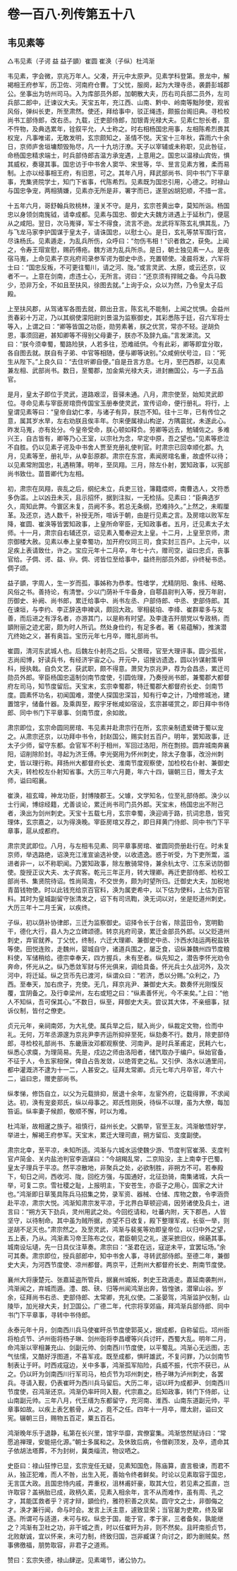 # 卷一百八·列传第五十八

## 韦见素等

△韦见素（子谔 益 益子顗）崔圆 崔涣（子纵）杜鸿渐

韦见素，字会微，京兆万年人。父凑，开元中太原尹。见素学科登第。景龙中，解褐相王府参军，历卫佐、河南府仓曹。丁父忧，服阕，起为大理寺丞，袭爵彭城郡公。坐事出为坊州司马。入为库部员外郎，加朝散大夫，历右司兵部二员外，左司兵部二郎中，迁谏议大夫。天宝五年，充江西、山南、黔中、岭南等黜陟使，观省风俗，弹纠长吏，所至肃然。使还，拜给事中，驳正绳违，颇振台阁旧典。寻检校尚书工部侍郎，改右丞。九载，迁吏部侍郎，加银青光禄大夫。见素仁恕长者，意不忤物，及典选累年，铨叙平允，人士称之。时右相杨国忠用事，左相陈希烈畏其权宠，凡事唯诺，无敢发明，玄宗颇知之，圣情不悦。天宝十三年秋，霖雨六十余日，京师庐舍垣墉颓毁殆尽，凡一十九坊汙潦。天子以宰辅或未称职，见此咎征，命杨国忠精求端士，时兵部侍郎吉温方承宠遇，上意用之。国忠以温禄山宾佐，惧其威权，奏寝其事。国忠访于中书舍人窦华、宋昱等，华、昱言见素方雅，柔而易制。上亦以经事相王府，有旧恩，可之。其年八月，拜武部尚书、同中书门下平章事，充集贤院学士，知门下省事，代陈希烈。见素既为国忠引用，心德之。时禄山与国忠争宠，两相猜嫌，见素亦无所是非，署字而已，遂至凶胡犯顺，不措一言。

十五年六月，哥舒翰兵败桃林，潼关不守。是月，玄宗苍黄出幸，莫知所诣。杨国忠以身领剑南旄钺，请幸成都。见素与国忠、御史大夫魏方进遇上于延秋门，便扈从之咸阳。翌日，次马嵬驿，军士不得食，流言不逊。龙武将军陈玄礼惧其乱，乃与飞龙马家李护国谋于皇太子，请诛国忠，以慰士心。是日，玄礼等禁军围行宫，尽诛杨氏。见素遁走，为乱兵所伤，众呼曰：“勿伤韦相！”识者救之，获免。上闻之，令寿王瑁宣慰，赐药傅疮。魏方进为乱兵所杀。是日，朝士独见素一人。是夜宿马嵬，上命见素子京兆府司录参军谔为御史中丞，充置顿使。凌晨将发，六军将士曰：“国忠反叛，不可更往蜀川，请之河、陇。”或言灵武、太原，或云还京，议者不一。上意在剑南，虑违士心，无所言。谔曰：“还京须有捍贼之备。今兵马数少，恐非万全，不如且至扶风，徐图去就。”上询于众，众以为然，乃令皇太子后殿。

上至扶风郡，从驾诸军各图去就，颇出丑言。陈玄礼不能制，上闻之忧惧。会益州贡春彩十万疋，乃以其纲使濛阳尉刘景温为监察御史，其彩悉陈于廷，召六军将士等入，上谓之曰：“卿等皆国之功臣，勋劳素著，朕之优赏，常亦不轻。逆胡负恩，事须回避，甚知卿等不得别父母妻子，朕亦不及辞九庙。”言发涕流。又曰：“朕今须幸蜀，蜀路险狭，人若多往，恐难祗供。今有此彩，卿等即宜分取，各自图去就。朕自有子弟、中官等相随，便与卿等诀别。”众咸俯伏号泣，曰：“死生从陛下。”上良久曰：“去住听卿自便。”自是丑言方息。七月，至巴西郡，以见素兼左相、武部尚书。数日，至蜀郡，加金紫光禄大夫，进封豳国公，与一子五品官。

是月，皇太子即位于灵武，道路艰涩，音驿未通。八月，肃宗使至，始知灵武即位。寻命见素与宰臣房琯赍传国宝玉册奉使灵武，宣传诏命，便行册礼。将行，上皇谓见素等曰：“皇帝自幼仁孝，与诸子有异，朕岂不知。往十三年，已有传位之意，属其岁水旱，左右劝朕且俟丰年。尔来便属禄山构逆，方隅震扰，未遂此心。昨发马嵬，亦有处分。今皇帝受命，朕心顿如释负。劳卿等远去，勉辅佐之。多难兴王，自古皆有，卿等乃心王室，以宗社为念，早定中原，吾之望也。”见素等悲泣不自胜。仍以见素子谔及中书舍人贾至充册礼使判官。时肃宗已回幸顺化郡。九月，见素等至，册礼毕，从幸彭原郡。肃宗在东宫，素闻房琯名重，故虚怀以待；以见素常附国忠，礼遇稍薄。明年，至凤翔。三月，除左仆射，罢知政事，以宪部尚书致仕。苗晋卿代为左相。

初，肃宗在凤翔，丧乱之后，纲纪未立，兵吏三铨，簿籍煨烬，南曹选人，文符悉多伪滥。上以凶丑未灭，且示招怀，据到注拟，一无检括。见素曰：“臣典选岁久，周知此弊。今寰区未复，员阙不多。若总无条纲，恐难持久。”上然之，未暇厘革。及还京，选人数千，补授无所，喧诉于朝，由是行见素之言。及房琯以败军左降，崔圆、崔涣等皆罢知政事，上皇所命宰臣，无知政事者。五月，迁见素太子太师。十一月，肃宗自右辅还京，诏见素入蜀奉迎太上皇。十二月，上皇至京师，肃宗御楼大赦。见素以奉上皇幸蜀功，加开府仪同三司，食实封三百户。上元中，以足疾上表请致仕，许之。宝应元年十二月卒，年七十六，赠司空，谥曰忠贞，丧事官给。子倜、谔、益、丱。倜、谔皆位至给事中，益终刑部员外郎，丱终秘书丞。倜子颂。

益子顗，字周人，生一岁而孤，事姊称为恭孝。性嗜学，尤精阴阳、象纬、经略、风俗之书。善持论，有清誉。少以门荫补千牛备身，自鄠县尉判入等，授万年尉，历御史、补阙、尚书郎，累迁给事中、尚书左丞、户部侍郎、中丞、吏部侍郎。其在谏垣，与李约、李正辞迭申裨讽，颇回大政。宰相裴垍、李绛、崔群辈多与友善，而后进之有浮名者，亦游其门，以是称有时望。及李逢吉歼朋党以专政柄，而顗附丽之迹尤密，颇为时人所讥。然处身俭约，有足多者。著《易蕴解》，推演潜亢终始之义，甚有奥旨。宝历元年七月卒，赠礼部尚书。

崔圆，清河东武城人也。后魏左仆射亮之后。父景晊，官至大理评事。圆少孤贫，志尚闳博，好读兵书，有经济宇宙之心。开元中，诏搜访遗逸，圆以钤谋射策甲科，授执戟。自负文艺，获武职，颇不得意。萧炅为京兆尹，荐为会昌丞，累迁司勋员外郎。宰臣杨国忠遥制剑南节度使，引圆佐理，乃奏授尚书郎，兼蜀郡大都督府左司马，知节度留后。天宝末，玄宗幸蜀郡，特迁蜀郡大都督府长史、剑南节度。圆素怀功名，初闻国难，潜使人探国忠深旨，知有行幸之计，乃增修城池，建置馆宇，储备什器。及乘舆至，殿宇牙帐咸如宿设，玄宗甚嗟赏之，即日拜中书侍郎、同中书门下平章事、剑南节度，余如故。

肃宗即位，玄宗命圆同房琯、韦见素并赴肃宗行在所，玄宗亲制遗爱碑于蜀以宠之。从肃宗还京，以功拜中书令，封赵国公，赐实封五百户。明年，罢知政事，迁太子少师，留守东都。会官军不利于相州，军回过洛阳，所在剽掠。圆弃城南奔襄阳，诏削除阶封。寻起为济王傅。李光弼用为怀州刺史，除太子詹事，改汾州刺史，皆以理行称。拜扬州大都督府长史、淮南节度观察使，加检校右仆射、兼御史大夫，转检校左仆射知省事。大历三年六月薨，年六十四，辍朝三日，赠太子太师，谥曰昭襄。

崔涣，祖玄暐，神龙功臣，封博陵郡王。父璩，文学知名，位至礼部侍郎。涣少以士行闻，博综经籍，尤善谈论，累迁尚书司门员外郎。天宝末，杨国忠出不附己者，涣出为剑州刺史。天宝十五载七月，玄宗幸蜀，涣迎谒于路，抗词忠恳，皆究理体，玄宗嘉之，以为得涣晚。宰臣房琯又荐之，即日拜黄门侍郎、同中书门下平章事，扈从成都府。

肃宗灵武即位。八月，与左相韦见素、同平章事房琯、崔圆同赍册赴行在。时未复京师，举选路绝，诏涣充江淮宣谕选补使，以收遗逸。惑于听受，为下吏所鬻，滥进者非一，以不称职闻。乃罢知政事，除左散骑常侍，兼余杭太守、江东采访防御使。旋授正议大夫、太子宾客。乾元三年正月，转大理卿。再迁吏部侍郎、检校工部尚书、集贤院待诏。性尚简澹，不交世务，颇为时望所归。迁御史大夫，加税地青苗钱物使。时以此钱充给京百官料，涣为属吏希中，以下估为使料，上估为百官料。其时为皇城副留守张清发之，诏下有司讯鞫，涣无词以对，坐是贬道州刺史。大历三年十二月壬寅，以疾终。

子纵，初以荫补协律郎，三迁为监察御史。诏择令长于台省，除蓝田令，宽明勤干，德化大行，县人为之立碑颂德。转京兆府司录，累迁金部员外郎。以父贬道州刺史，弃官就养。丁父忧，终制，六迁大理卿、兼御史中丞、汴西水陆运两税盐铁等使。田悦连败，走魏州，婴城自守，诸道兵围之，屡乏食，诏纵兼魏州四节度粮料使，军储稍给。德宗幸奉天，四方握兵，未有至者。纵先知之，潜告李怀光劝令奔命，怀光从之。纵乃悉敛军财与怀光俱来，调给具备。怀光兵士久战河外，及次河中，将迁延。纵之货币先已渡河，纵谓众曰：“若济，悉以分赐。”众利之，乃西。至奉天，加右庶子，充使。无几，拜京兆尹、兼御史大夫。数奏怀光刚愎反覆，宜阴备之。及行幸梁州，左右或短之曰：“纵素善怀光，今不来矣。”上曰：“他人不知纵，吾可保其心。”不数日，纵至，拜御史大夫。尝议其大体，不亲细事，狱诉仪制，皆付之僚吏。

贞元元年，亲祠南郊，为大礼使。属兵旱之后，赋入尚少，纵裁定文物，俭而中礼。无何，万年丞源邃为京兆尹李齐运所抑捽至死，纵劾奏不行。数月，除吏部侍郎，寻检校礼部尚书、东畿唐汝邓都观察使、河南尹。是时兵革甫定，民耗六七，纵悉心求瘼，为理简易。先是，戍边之师由洛阳者，储饩取办于编户。纵始官备，不征于人，令五家相保，俾自占告发敛，以绝胥吏之私。又引伊、洛水以通里闬，都中灌溉济不逮为十一二，人甚安之。征拜太常卿。贞元七年六月卒官，年六十二，谥曰忠，赠吏部尚书。

纵孝悌，修饬自立，以父为元载排抑，居退十余年，左宦外府，讫载得罪，不求闻达。初，涣有宠妾郑氏，纵以母事之。郑氏性刚戾，待纵不以理，虽为大僚，每加笞诟。纵率妻子候颜，敬顺不懈，时以为难。

杜鸿渐，故相暹之族子。祖慎行，益州长史。父鹏举，官至王友。鸿渐敏悟好学，举进士，解褐王府参军。天宝末，累迁大理司直，朔方留后、支度副使。

肃宗北幸，至平凉，未知所适。鸿渐与六城水运使魏少游、节度判官崔漪、支度判官卢简金、关内盐池判官李涵谋曰：“今胡羯乱常，二京陷没，主上南幸于巴蜀，皇太子理兵于平凉。然平凉散地，非聚兵之处，必欲制胜，非朔方不可。若奉殿下，旬日之间，西收河、陇，回纥方强，与国通好，北征劲骑，南集诸城，大兵一举，可复二京。雪社稷之耻，上报明主，下安苍生，亦臣子之用心，国家之大计也。”鸿渐即日草笺具陈兵马招集之势，录军资、器械、仓储、库物之数，令李涵赍赴平凉，肃宗大悦。鸿渐知肃宗发平凉，于北界白草顿迎谒，因劳诸使及兵士，进言曰：“朔方天下劲兵，灵州用武之处。今回纥请和，吐蕃内附，天下郡邑，人皆坚守，以待制命。其中虽为贼所据，亦望不日收复，殿下整理军戎，长驱一举，则逆胡不足灭也。”肃宗然之。及至灵武，鸿渐与裴冕等劝即皇帝位，以归中外之望，五上表，乃从。鸿渐素习帝王陈布之仪，君臣朝见之礼，遂采摭旧仪，绵蕝其事。城南设坛壝，先一日具仪注草奏。肃宗曰：“圣君在远，寇逆未平，宜罢坛场。”余可其奏。肃宗即位，授兵部郎中，知中书舍人事，寻转武部侍郎。至德二年，兼御史大夫，为河西节度使、凉州都督。两京平，迁荆州大都督府长史、荆南节度使。

襄州大将康楚元、张嘉延盗所管兵，据襄州城叛，刺史王政遁走。嘉延南袭荆州，鸿渐闻之，弃城而遁。澧、朗、硖、归等州闻鸿渐出奔，皆惶骇，潜窜山谷。岁余，征拜尚书右丞、吏部侍郎、太常卿，充礼仪使。二圣晏驾，鸿渐监护仪制，山陵毕，加光禄大夫，封卫国公。广德二年，代宗将享郊庙，拜鸿渐兵部侍郎、同中书门下平章事，寻转中书侍郎。

永泰元年十月，剑南西川兵马使崔旰杀节度使郭英乂，据成都，自称留后。邛州衙将柏贞节、泸州衙将杨子琳、剑州衙将李昌巎等兴兵讨旰，西蜀大乱。明年二月，命鸿渐以宰相兼充山、剑副元帅、剑南西川节度使，以平蜀乱。鸿渐心无远图，志气怯懦，又酷好浮图道，不喜军戎。既至成都，惧旰雄武，不复问罪，乃以剑南节制表让于旰。时西戎寇边，关中多事，鸿渐孤军陷险，兵威不振，代宗不获已，从之。仍以旰为剑南西川行军司马，柏贞节为邛州刺史，杨子琳为泸州刺史，各罢兵。寻请入觐，仍表崔旰为西川兵马留后。大历二年，诏以旰为成都尹、剑南西川节度使，召鸿渐还京。鸿渐仍率旰同入觐，代宗嘉之。后知政事，转门下侍郎，让山南副元帅。三年八月，代王缙为东都留守，充河南、淮西、山南东道副元帅，平章事如故。以疾上表乞骸骨，从之，竟不之任。四年十一月卒，赠太尉，谥曰文宪。辍朝三日，赐物五百疋，粟五百石。

鸿渐晚年乐于退静，私第在长兴里，馆宇华靡，宾僚宴集。鸿渐悠然赋诗曰：“常愿追禅理，安能挹化源。”朝士多属和之。及休致后病，令僧剃顶发，及卒，遗命其子依胡法塔葬，不为封树，冀类缁流，物议哂之。

史臣曰：禄山狂悖已显，玄宗宠任无疑，见素知国危，陈庙算，直言极谏，而君不从，独正犯难，而人不咎，出生入死，善始令终者鲜矣。时论以见素取容于国忠，无言匡大政。且国忠恃内戚，弄重权，沮林甫奸豪，取其大位，若见素之孤直，岂许取容？盖祸胎已成，政柄久紊，见素入相余年，言不从而难作，虽有周、孔之才，其能匡救者乎？谔才辩，顗俭约，雅符积善之庆矣。圆守文之士，非御侮之才。涣才兼行闻，命与时会。发言上沃主意，遽致显荣；当官屡为吏欺，终及窜逐。所谓可与适道，未可与权。纵忠于国，能于官，孝于家，三者备矣，孰能继之？鸿渐有卫社之功，非干城之责，时以任崔旰为非，则不然矣。且旰南拒贞节，北败献诚，宜以怀来，未可力制，终致归国，岂非臧谋？向讨之，即为剧贼矣。然事佛徼福，朋势取容，非君子之道焉。

赞曰：玄宗失德，禄山肆逆。见素竭节，诸公协力。
